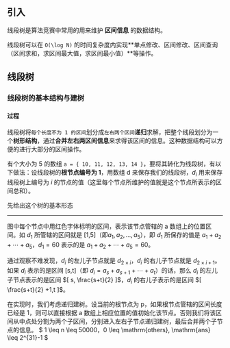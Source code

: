 ## 引入
线段树是算法竞赛中常用的用来维护 **区间信息** 的数据结构。

线段树可以在 `O(\log N)` 的时间复杂度内实现**单点修改、区间修改、区间查询（区间求和，求区间最大值，求区间最小值）**等操作。

## 线段树
### 线段树的基本结构与建树
#### 过程
线段树将`每个长度不为 1 的区间`划分成`左右两个区间`**递归**求解，把整个线段划分为一个**树形结构**，通过**合并左右两区间信息**来求得该区间的信息。这种数据结构可以方便的进行大部分的区间操作。

有个大小为 5 的数组 `a = { 10, 11, 12, 13, 14 }`，要将其转化为线段树，有以下做法：设线段树的**根节点编号为 1**，用数组 d 来保存我们的线段树，$d_i$ 用来保存线段树上编号为 $i$ 的节点的值（这里每个节点所维护的值就是这个节点所表示的区间总和）。

先给出这个树的基本形态
[](https://oi-wiki.org/ds/images/segt1.svg)

------

图中每个节点中用红色字体标明的区间，表示该节点管辖的 a 数组上的位置区间。如 $d_1$ 所管辖的区间就是 [1,5]（即$a_1, a_2, \ldots, a_5$），即 $d_1$ 所保存的值是 $a_1+a_2+ \cdots +a_5$，$d_1=60$ 表示的是 $a_1+a_2+ \cdots +a_5=60$。

通过观察不难发现，$d_i$ 的左儿子节点就是 $d_{2\times i}$，$d_i$ 的右儿子节点就是 $d_{2\times i+1}$。如果 $d_i$ 表示的是区间 [s,t]（即 $d_i=a_s+a_{s+1}+ \cdots +a_t$）的话，那么 $d_i$ 的左儿子节点表示的是区间 $[ s, \frac{s+t}{2} ]$，$d_i$ 的右儿子表示的是区间 $[ \frac{s+t}{2} +1,t ]$。

在实现时，我们考虑递归建树。设当前的根节点为 p，如果根节点管辖的区间长度已经是 1，则可以直接根据 a 数组上相应位置的值初始化该节点。否则我们将该区间从中点处分割为两个子区间，分别进入左右子节点递归建树，最后合并两个子节点的信息。
$ 1 \leq n \leq 50000$，$0 \leq \mathrm{others}, \mathrm{ans} \leq 2^{31}-1 $